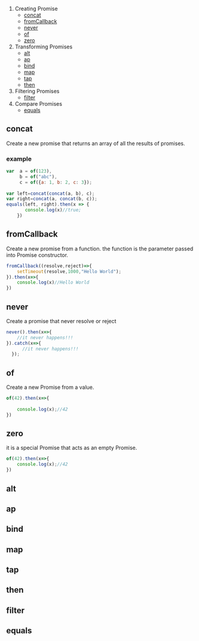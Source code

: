 1. Creating Promise
    * [concat](#concat)	
	* [fromCallback](#fromCallback)	
	* [never](#never)	 
	* [of](#of)
	* [zero](#zero)	 
1. Transforming Promises
	* [alt](#alt)
	* [ap](#ap)
	* [bind](#bind)	
	* [map](#map)
	* [tap](#tap)
	* [then](#then)
1. Filtering  Promises
	* [filter](#filter)
1. Compare  Promises
	* [equals](#equals)


## concat
Create a new promise that returns an array of all the results of promises.
### example
```javascript
var  a = of(123),
     b = of("abc"),
     c = of({a: 1, b: 2, c: 3});
     
var left=concat(concat(a, b), c);
var right=concat(a, concat(b, c));
equals(left, right).then(x => {
       console.log(x)//true;
    })
```
## fromCallback
Create a new promise from a function. the function is the parameter passed into Promise constructor.
```javascript
fromCallback((resolve,reject)=>{
    setTimeout(resolve,1000,"Hello World");
}).then(x=>{
    console.log(x)//Hello World
})
```

## never
Create a promise that never resolve or reject
```javascript
never().then(x=>{
    //it never happens!!!
}).catch(x=>{
      //it never happens!!!
  });
```
## of
Create a new Promise from a value.
```javascript
of(42).then(x=>{
    
    console.log(x);//42
})
```
## zero
it is a special Promise that acts as an empty Promise.
```javascript
of(42).then(x=>{    
    console.log(x);//42
})
```

 
## alt
## ap
## bind
## map
## tap
## then

## filter
## equals